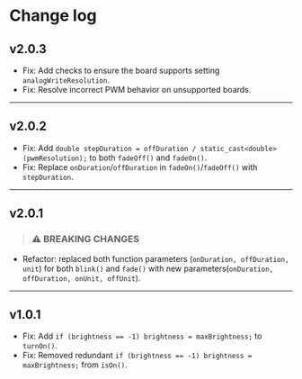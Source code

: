 # Change log

## v2.0.3

- Fix: Add checks to ensure the board supports setting `analogWriteResolution`.
- Fix: Resolve incorrect PWM behavior on unsupported boards.

---

## v2.0.2

- Fix: Add `double stepDuration = offDuration / static_cast<double>(pwmResolution);` to both `fadeOff()` and `fadeOn()`.
- Fix: Replace `onDuration`/`offDuration` in `fadeOn()`/`fadeOff()` with `stepDuration`.

---

## v2.0.1

>### ⚠️ BREAKING CHANGES

- Refactor: replaced both function parameters (`onDuration, offDuration, unit`) for both `blink()` and `fade()` with new parameters(`onDuration, offDuration, onUnit, offUnit`).

---
 
## v1.0.1

- Fix: Add `if (brightness == -1) brightness = maxBrightness;` to `turnOn()`.
- Fix: Removed redundant `if (brightness == -1) brightness = maxBrightness;` from `isOn()`.
